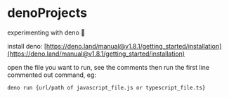 # denoProjects
experimenting with deno 🦕

install deno: [https://deno.land/manual@v1.8.1/getting_started/installation](https://deno.land/manual@v1.8.1/getting_started/installation) 

open the file you want to run, see the comments then run the first line commented out command, eg:

`deno run {url/path of javascript_file.js or typescript_file.ts}`
